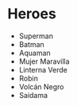 # Heroes

* Superman
* Batman
* Aquaman
* Mujer Maravilla
* Linterna Verde
* Robin
* Volcán Negro
*  Saidama
